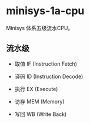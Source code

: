 # minisys-1a-cpu

Minisys 体系五级流水CPU。

## 流水级

  - 取值 IF (Instruction Fetch)

  - 译码 ID (Instruction Decode)

  - 执行 EX (Execute)

  - 访存 MEM (Memory)

  - 写回 WB (Write Back)